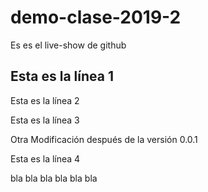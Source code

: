 # demo-clase-2019-2
Es es el live-show de github

Esta es la línea 1
------------------
Esta es la línea 2

Esta es la línea 3

Otra Modificación después de la versión 0.0.1

Esta es la línea 4

bla bla bla
bla bla bla
